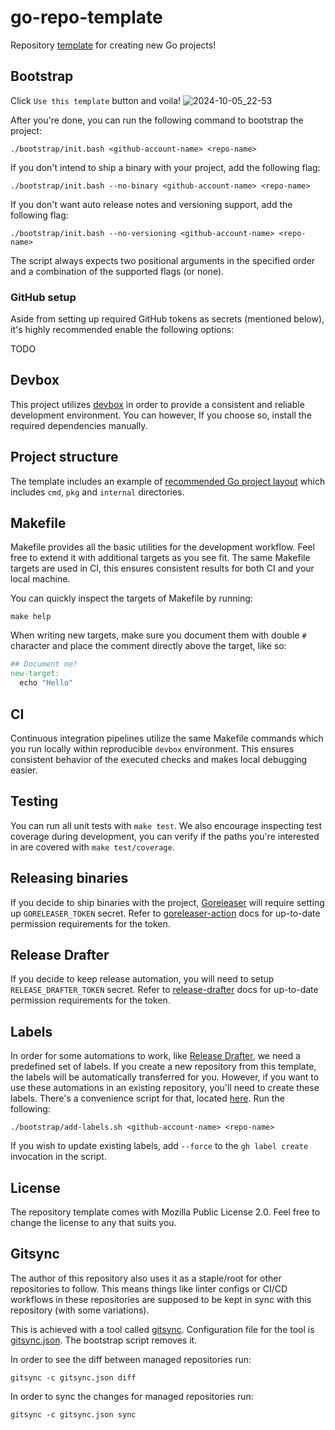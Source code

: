 # go-repo-template

Repository [template](https://docs.github.com/en/repositories/creating-and-managing-repositories/creating-a-repository-from-a-template)
for creating new Go projects!

## Bootstrap

Click `Use this template` button and voila!
![2024-10-05_22-53](https://github.com/user-attachments/assets/ae397fc7-5fa5-49df-94c1-314572a223d8)

After you're done, you can run the following command to bootstrap the project:

```shell
./bootstrap/init.bash <github-account-name> <repo-name>
```

If you don't intend to ship a binary with your project,
add the following flag:

```shell
./bootstrap/init.bash --no-binary <github-account-name> <repo-name>
```

If you don't want auto release notes and versioning support,
add the following flag:

```shell
./bootstrap/init.bash --no-versioning <github-account-name> <repo-name>
```

The script always expects two positional arguments in the specified order and
a combination of the supported flags (or none).

### GitHub setup

Aside from setting up required GitHub tokens as secrets (mentioned below),
it's highly recommended enable the following options:

TODO

## Devbox

This project utilizes [devbox](https://github.com/jetify-com/devbox) in order
to provide a consistent and reliable development environment.
You can however, If you choose so, install the required dependencies manually.

## Project structure

The template includes an example of
[recommended Go project layout](https://github.com/golang-standards/project-layout)
which includes `cmd`, `pkg` and `internal` directories.

## Makefile

Makefile provides all the basic utilities for the development workflow.
Feel free to extend it with additional targets as you see fit.
The same Makefile targets are used in CI, this ensures consistent results
for both CI and your local machine.

You can quickly inspect the targets of Makefile by running:

```shell
make help
```

When writing new targets, make sure you document them with double `#` character
and place the comment directly above the target, like so:

```makefile
## Document me!
new-target:
  echo "Hello"
```

## CI

Continuous integration pipelines utilize the same Makefile commands which
you run locally within reproducible `devbox` environment.
This ensures consistent behavior of the executed checks
and makes local debugging easier.

## Testing

You can run all unit tests with `make test`.
We also encourage inspecting test coverage during development, you can verify
if the paths you're interested in are covered with `make test/coverage`.

## Releasing binaries

If you decide to ship binaries with the project,
[Goreleaser](https://goreleaser.com/) will require setting up
`GORELEASER_TOKEN` secret.
Refer to [goreleaser-action](https://github.com/goreleaser/goreleaser-action)
docs for up-to-date permission requirements for the token.

## Release Drafter

If you decide to keep release automation, you will need to setup
`RELEASE_DRAFTER_TOKEN` secret.
Refer to [release-drafter](https://github.com/release-drafter/release-drafter?tab=readme-ov-file#usage)
docs for up-to-date permission requirements for the token.

## Labels

In order for some automations to work, like
[Release Drafter](https://github.com/release-drafter/release-drafter),
we need a predefined set of labels.
If you create a new repository from this template, the labels will be
automatically transferred for you.
However, if you want to use these automations in an existing repository,
you'll need to create these labels.
There's a convenience script for that,
located [here](./bootstrap/add-labels.sh).
Run the following:

```shell
./bootstrap/add-labels.sh <github-account-name> <repo-name>
```

If you wish to update existing labels, add `--force` to the `gh label create`
invocation in the script.

## License

The repository template comes with Mozilla Public License 2.0.
Feel free to change the license to any that suits you.

## Gitsync

The author of this repository also uses it as a staple/root
for other repositories to follow.
This means things like linter configs or CI/CD workflows in these repositories
are supposed to be kept in sync with this repository (with some variations).

This is achieved with a tool called [gitsync](https://github.com/nieomylnieja/gitsync).
Configuration file for the tool is [gitsync.json](./gitsync.json).
The bootstrap script removes it.

In order to see the diff between managed repositories run:

```shell
gitsync -c gitsync.json diff
```

In order to sync the changes for managed repositories run:

```shell
gitsync -c gitsync.json sync
```
